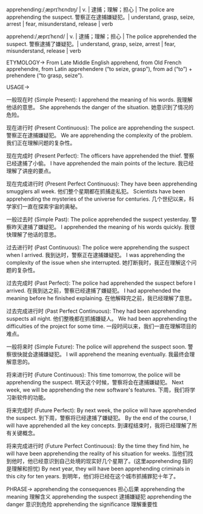 apprehending:/ˌæprɪˈhɛndɪŋ/ | v. | 逮捕；理解；担心 |  The police are apprehending the suspect. 警察正在逮捕嫌疑犯。|  understand, grasp, seize, arrest | fear, misunderstand, release | verb

apprehend:/ˌæprɪˈhɛnd/ | v. | 逮捕；理解；担心 | The police apprehended the suspect. 警察逮捕了嫌疑犯。|  understand, grasp, seize, arrest | fear, misunderstand, release | verb

ETYMOLOGY->
From Late Middle English apprehend, from Old French apprehendre, from Latin apprehendere (“to seize, grasp”), from ad (“to”) + prehendere (“to grasp, seize”).

USAGE->

一般现在时 (Simple Present):
I apprehend the meaning of his words. 我理解他话的意思。
She apprehends the danger of the situation. 她意识到了情况的危险。

现在进行时 (Present Continuous):
The police are apprehending the suspect. 警察正在逮捕嫌疑犯。
We are apprehending the complexity of the problem. 我们正在理解问题的复杂性。

现在完成时 (Present Perfect):
The officers have apprehended the thief.  警察已经逮捕了小偷。
I have apprehended the main points of the lecture. 我已经理解了讲座的要点。


现在完成进行时 (Present Perfect Continuous):
They have been apprehending smugglers all week. 他们整个星期都在抓捕走私犯。
Scientists have been apprehending the mysteries of the universe for centuries.  几个世纪以来，科学家们一直在探索宇宙的奥秘。


一般过去时 (Simple Past):
The police apprehended the suspect yesterday. 警察昨天逮捕了嫌疑犯。
I apprehended the meaning of his words quickly. 我很快理解了他话的意思。

过去进行时 (Past Continuous):
The police were apprehending the suspect when I arrived. 我到达时，警察正在逮捕嫌疑犯。
I was apprehending the complexity of the issue when she interrupted. 她打断我时，我正在理解这个问题的复杂性。

过去完成时 (Past Perfect):
The police had apprehended the suspect before I arrived. 在我到达之前，警察已经逮捕了嫌疑犯。
I had apprehended the meaning before he finished explaining. 在他解释完之前，我已经理解了意思。

过去完成进行时 (Past Perfect Continuous):
They had been apprehending suspects all night. 他们整晚都在抓捕嫌疑人。
We had been apprehending the difficulties of the project for some time.  一段时间以来，我们一直在理解项目的难点。

一般将来时 (Simple Future):
The police will apprehend the suspect soon. 警察很快就会逮捕嫌疑犯。
I will apprehend the meaning eventually. 我最终会理解意思的。

将来进行时 (Future Continuous):
This time tomorrow, the police will be apprehending the suspect. 明天这个时候，警察将会在逮捕嫌疑犯。
Next week, we will be apprehending the new software's features.  下周，我们将学习新软件的功能。


将来完成时 (Future Perfect):
By next week, the police will have apprehended the suspect. 到下周，警察将已经逮捕了嫌疑犯。
By the end of the course, I will have apprehended all the key concepts.  到课程结束时，我将已经理解了所有关键概念。

将来完成进行时 (Future Perfect Continuous):
By the time they find him, he will have been apprehending the reality of his situation for weeks. 当他们找到他时，他已经意识到自己处境的现实好几个星期了。(这里apprehending 指的是理解和担忧)
By next year, they will have been apprehending criminals in this city for ten years. 到明年，他们将已经在这个城市抓捕罪犯十年了。


PHRASE->
apprehending the consequences 担心后果
apprehending the meaning 理解含义
apprehending the suspect 逮捕嫌疑犯
apprehending the danger 意识到危险
apprehending the significance 理解重要性
